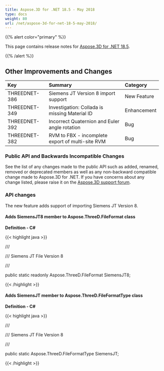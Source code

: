 ```yaml
---
title: Aspose.3D for .NET 18.5 - May 2018
type: docs
weight: 80
url: /net/aspose-3d-for-net-18-5-may-2018/
---
```


{{% alert color="primary" %}} 

This page contains release notes for [Aspose.3D for .NET 18.5](https://downloads.aspose.com/3d/net).

{{% /alert %}} 
## **Other Improvements and Changes**

|**Key**|**Summary**|**Category**|
| :- | :- | :- |
|THREEDNET-386|Siemens JT Version 8 import support|New Feature|
|THREEDNET-349|Investigation: Collada is missing Material ID|Enhancement|
|THREEDNET-392|Incorrect Quaternion and Euler angle rotation|Bug|
|THREEDNET-382|RVM to FBX - incomplete export of multi-site RVM|Bug|
### **Public API and Backwards Incompatible Changes**
See the list of any changes made to the public API such as added, renamed, removed or deprecated members as well as any non-backward compatible change made to Aspose.3D for .NET. If you have concerns about any change listed, please raise it on the [Aspose.3D support forum](https://forum.aspose.com/c/3d/18).
### **API changes**
The new feature adds support of importing Siemens JT Version 8.
#### **Adds SiemensJT8 member to Aspose.ThreeD.FileFormat class**
**Definition - C#**

{{< highlight java >}}

 /// <summary>

/// Siemens JT File Version 8

/// </summary>

public static readonly Aspose.ThreeD.FileFormat SiemensJT8;

{{< /highlight >}}
#### **Adds SiemensJT member to Aspose.ThreeD.FileFormatType class**
**Definition - C#**

{{< highlight java >}}

 /// <summary>

/// Siemens JT File Version 8

/// </summary>

public static Aspose.ThreeD.FileFormatType SiemensJT;

{{< /highlight >}}
